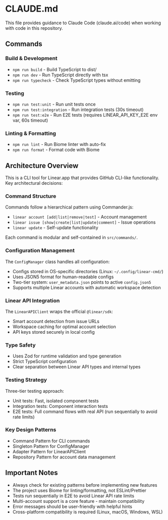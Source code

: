 # CLAUDE.md

This file provides guidance to Claude Code (claude.ai/code) when working with code in this repository.

## Commands

### Build & Development
- `npm run build` - Build TypeScript to dist/
- `npm run dev` - Run TypeScript directly with tsx
- `npm run typecheck` - Check TypeScript types without emitting

### Testing
- `npm run test:unit` - Run unit tests once
- `npm run test:integration` - Run integration tests (30s timeout)
- `npm run test:e2e` - Run E2E tests (requires LINEAR_API_KEY_E2E env var, 60s timeout)

### Linting & Formatting
- `npm run lint` - Run Biome linter with auto-fix
- `npm run format` - Format code with Biome

## Architecture Overview

This is a CLI tool for Linear.app that provides GitHub CLI-like functionality. Key architectural decisions:

### Command Structure
Commands follow a hierarchical pattern using Commander.js:
- `linear account [add|list|remove|test]` - Account management
- `linear issue [show|create|list|update|comment]` - Issue operations  
- `linear update` - Self-update functionality

Each command is modular and self-contained in `src/commands/`.

### Configuration Management
The `ConfigManager` class handles all configuration:
- Configs stored in OS-specific directories (Linux: `~/.config/linear-cmd/`)
- Uses JSON5 format for human-readable configs
- Two-tier system: `user_metadata.json` points to active `config.json5`
- Supports multiple Linear accounts with automatic workspace detection

### Linear API Integration
The `LinearAPIClient` wraps the official `@linear/sdk`:
- Smart account detection from issue URLs
- Workspace caching for optimal account selection
- API keys stored securely in local config

### Type Safety
- Uses Zod for runtime validation and type generation
- Strict TypeScript configuration
- Clear separation between Linear API types and internal types

### Testing Strategy
Three-tier testing approach:
- Unit tests: Fast, isolated component tests
- Integration tests: Component interaction tests
- E2E tests: Full command flows with real API (run sequentially to avoid rate limits)

### Key Design Patterns
- Command Pattern for CLI commands
- Singleton Pattern for ConfigManager
- Adapter Pattern for LinearAPIClient
- Repository Pattern for account data management

## Important Notes

- Always check for existing patterns before implementing new features
- The project uses Biome for linting/formatting, not ESLint/Prettier
- Tests run sequentially in E2E to avoid Linear API rate limits
- Multi-account support is a core feature - maintain compatibility
- Error messages should be user-friendly with helpful hints
- Cross-platform compatibility is required (Linux, macOS, Windows, WSL)
